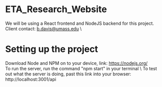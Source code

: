 # ETA_Research_Website
We will be using a React frontend and NodeJS backend for this project. \
Client contact: b.davis@umass.edu \

# Setting up the project
Download Node and NPM on to your device, link: https://nodejs.org/   \
To run the server, run the command "npm start" in your terminal \ 
To test out what the server is doing, past this link into your browser: http://localhost:3001/api

